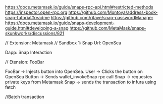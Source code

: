 https://docs.metamask.io/guide/snaps-rpc-api.html#restricted-methods
https://inspector.open-rpc.org
https://github.com/Montoya/address-book-snap-tutorial#readme
https://github.com/ritave/snap-passwordManager
https://docs.metamask.io/guide/snaps-development-guide.html#developing-a-snap
https://github.com/MetaMask/snaps-skunkworks/discussions/821



// Extension: Metamask
// Sandbox 1: Snap
Url: OpenSea

Dapp: Snap Interaction

// Etension: FooBar

FooBar -> Injects button into OpenSea.
User -> Clicks the button on OpenSea
Button -> Sends wallet_invokeSnap rpc call
Snap -> requestes private keys from Metamask
Snap -> sends the transaction to infura using fetch


//Batch transaction


